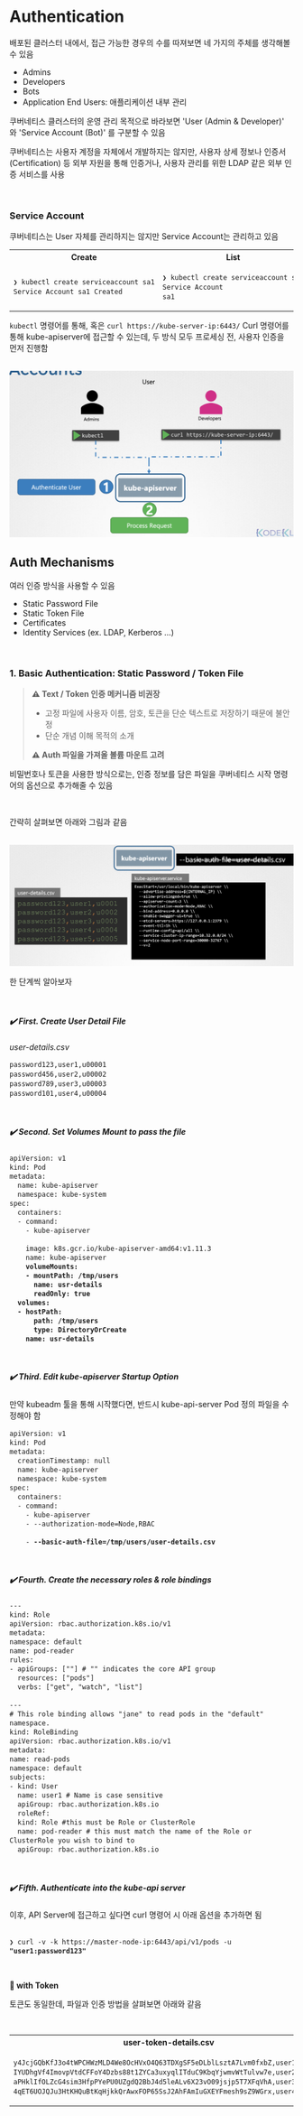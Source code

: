 # Authentication

배포된 클러스터 내에서, 접근 가능한 경우의 수를 따져보면 네 가지의 주체를 생각해볼 수 있음

- Admins
- Developers
- Bots
- Application End Users: 애플리케이션 내부 관리

쿠버네티스 클러스터의 운영 관리 목적으로 바라보면 'User (Admin & Developer)' 와 'Service Account (Bot)' 를 구분할 수 있음   

쿠버네티스는 사용자 계정을 자체에서 개발하지는 않지만, 
사용자 상세 정보나 인증서(Certification) 등 외부 자원을 통해 인증거나,
사용자 관리를 위한 LDAP 같은 외부 인증 서비스를 사용 

<br>

### Service Account

쿠버네티스는 User 자체를 관리하지는 않지만 Service Account는 관리하고 있음

<table>
<tr><th>Create</th><th>List</th></tr>
<tr><td>

```Bash
❯ kubectl create serviceaccount sa1
Service Account sa1 Created
```

</td><td>

```Bash
❯ kubectl create serviceaccount sa1
Service Account
sa1
```

</td></tr>
</table>


`kubectl` 명령어를 통해, 혹은 `curl https://kube-server-ip:6443/` Curl 명령어를 통해 kube-apiserver에 접근할 수 있는데,
두 방식 모두 프로세싱 전, 사용자 인증을 먼저 진행함

<br><img src="./img/authentication_img1.png" /><br>


## Auth Mechanisms

여러 인증 방식을 사용할 수 있음

- Static Password File
- Static Token File
- Certificates
- Identity Services (ex. LDAP, Kerberos ...)

<br>

### 1. Basic Authentication: Static Password / Token File


> **⚠️ Text / Token 인증 메커니즘 비권장**
> - 고정 파일에 사용자 이름, 암호, 토큰을 단순 텍스트로 저장하기 때문에 불안정
> - 단순 개념 이해 목적의 소개
>
> **⚠️ Auth 파일을 가져올 볼륨 마운트 고려**


비밀번호나 토큰을 사용한 방식으로는, 인증 정보를 담은 파일을 쿠버네티스 시작 명령어의 옵션으로 추가해줄 수 있음 

<br>

간략히 살펴보면 아래와 그림과 같음

<br><img src="./img/authentication_img2.png" /><br>

한 단계씩 알아보자

<br>

##### ✔️ First. Create User Detail File 

<i>user-details.csv</i>

```Bash
password123,user1,u00001
password456,user2,u00002
password789,user3,u00003
password101,user4,u00004
```

<br>

##### ✔️ Second. Set Volumes Mount to pass the file 

<pre><code lang="yaml">apiVersion: v1
kind: Pod
metadata:
  name: kube-apiserver
  namespace: kube-system
spec:
  containers:
  - command:
    - kube-apiserver
      <content-hidden>
    image: k8s.gcr.io/kube-apiserver-amd64:v1.11.3
    name: kube-apiserver
    <b>volumeMounts:
    - mountPath: /tmp/users
      name: usr-details
      readOnly: true
  volumes:
  - hostPath:
      path: /tmp/users
      type: DirectoryOrCreate
    name: usr-details</b>
</code></pre>

<br>

##### ✔️ Third. Edit kube-apiserver Startup Option

만약 kubeadm 툴을 통해 시작했다면, 반드시 kube-api-server Pod 정의 파일을 수정해야 함

<pre><code lang="yaml">apiVersion: v1
kind: Pod
metadata:
  creationTimestamp: null
  name: kube-apiserver
  namespace: kube-system
spec:
  containers:
  - command:
    - kube-apiserver
    - --authorization-mode=Node,RBAC
      <content-hidden>
    - <b>--basic-auth-file=/tmp/users/user-details.csv</b>
</code></pre>

<br>

##### ✔️ Fourth. Create the necessary roles & role bindings 

<pre><code lang="yaml">---
kind: Role
apiVersion: rbac.authorization.k8s.io/v1
metadata:
namespace: default
name: pod-reader
rules:
- apiGroups: [""] # "" indicates the core API group
  resources: ["pods"]
  verbs: ["get", "watch", "list"]

---
# This role binding allows "jane" to read pods in the "default" namespace.
kind: RoleBinding
apiVersion: rbac.authorization.k8s.io/v1
metadata:
name: read-pods
namespace: default
subjects:
- kind: User
  name: user1 # Name is case sensitive
  apiGroup: rbac.authorization.k8s.io
  roleRef:
  kind: Role #this must be Role or ClusterRole
  name: pod-reader # this must match the name of the Role or ClusterRole you wish to bind to
  apiGroup: rbac.authorization.k8s.io
</code></pre>

<br>

##### ✔️ Fifth. Authenticate into the kube-api server

이후, API Server에 접근하고 싶다면 curl 명령어 시 아래 옵션을 추가하면 됨

<pre><code>
❯ curl -v -k https://master-node-ip:6443/api/v1/pods -u <b>"user1:password123"</b>
</code></pre>

<br>

**📌 with Token**

토큰도 동일한데, 파일과 인증 방법을 살펴보면 아래와 같음

<br>
<table>
<tr>
    <th>user-token-details.csv</th>
    <th>Cluster Start Option</th>
    <th>Authentication</th>
</tr>
<tr><td>

```Bash
y4JcjGQbKfJ3o4tWPCHWzMLD4We8OcHVxO4Q63TDXgSF5eDLblLsztA7Lvm0fxbZ,user1,u00001
IYUDhgVf4ImovpVtdCFFoY4Dzbs88t1ZYCa3uxyqlITduC9KbqYjwmvWtTulvw7e,user2,u00002
aPHklIfOLZcG4sim3HfpPYePU0UZgdQ2BbJ4d5leALv6X23vO09jsjp5T7XFqVhA,user3,u00003
4qET6UOJQJu3HtKHQuBtKqHjkkQrAwxFOP65SsJ2AhFAmIuGXEYFmesh9sZ9WGrx,user4,u00004
```

</td><td>

```Bash
ExecStart=/usr/local/bin/kube-apiserver
  ...
  --token-auth--file=user-token-details.csv
```

</td><td>

```Bash
❯ curl -v -k https://master-node-ip:6443/api/v1/pods <b>--header "Authorization: Bearer y4JcjGQbKfJ3o4tWPCHWzMLD4We8OcHVxO4Q63TDXgSF5eDLblLsztA7Lvm0fxbZ"</b>
```

</td></tr>
</table>
<br>
